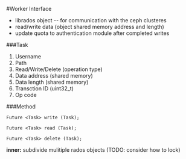 #Worker Interface

- librados object -- for communication with the ceph clusteres
- read/write data (object shared memory address and length)
- update quota to authentication module after completed writes




###Task 

1. Username
2. Path
3. Read/Write/Delete (operation type)
4. Data address (shared memory)
5. Data length (shared memory)
6. Transction ID (uint32_t)
7. Op code

###Method

`Future <Task> write (Task);`

`Future <Task> read (Task);`

`Future <Task> delete (Task);`





**inner:** subdivide mulitiple rados objects (TODO: consider how to lock)